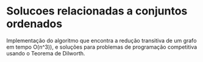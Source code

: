 # Solucoes relacionadas a conjuntos ordenados
Implementação do algoritmo que encontra a redução transitiva de um grafo em tempo O(n^3)), e soluções para problemas de programação competitiva usando o Teorema de Dilworth.
